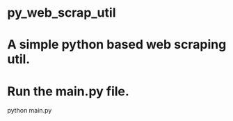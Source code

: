 # py_web_scrap_util

# A simple python based web scraping util.

# Run the main.py file.

python main.py <linkFile>

